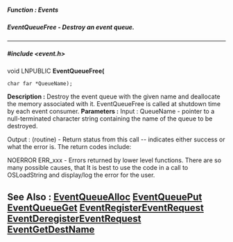 ##### Function : Events
##### EventQueueFree - Destroy an event queue.
---
##### #include <event.h>
void LNPUBLIC **EventQueueFree(**

	char far *QueueName);
**Description :**
Destroy the event queue with the given name and deallocate the memory 
associated with it.  EventQueueFree is called at shutdown time by each event 
consumer.
**Parameters :**
Input :
QueueName  -  pointer to a null-terminated character string containing the name of the queue to be destroyed.

Output :
(routine)  -  Return status from this call -- indicates either success or what the error is. The return codes include:

NOERROR
ERR_xxx - Errors returned by lower level functions.  There are so many possible causes, that It is best to use the code in a call to OSLoadString and display/log the error for the user.




**See Also :**
[EventQueueAlloc](D:/md_files/EventQueueAlloc.md)
[EventQueuePut](D:/md_files/EventQueuePut.md)
[EventQueueGet](D:/md_files/EventQueueGet.md)
[EventRegisterEventRequest](D:/md_files/EventRegisterEventRequest.md)
[EventDeregisterEventRequest](D:/md_files/EventDeregisterEventRequest.md)
[EventGetDestName](D:/md_files/EventGetDestName.md)
---
